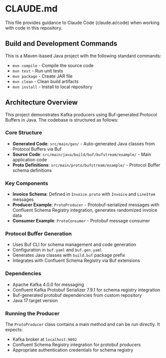 # CLAUDE.md

This file provides guidance to Claude Code (claude.ai/code) when working with code in this repository.

## Build and Development Commands

This is a Maven-based Java project with the following standard commands:

- `mvn compile` - Compile the source code
- `mvn test` - Run unit tests
- `mvn package` - Create JAR file
- `mvn clean` - Clean build artifacts
- `mvn install` - Install to local repository

## Architecture Overview

This project demonstrates Kafka producers using Buf-generated Protocol Buffers in Java. The codebase is structured as follows:

### Core Structure
- **Generated Code**: `src/main/gen/` - Auto-generated Java classes from Protocol Buffers via Buf
- **Source Code**: `src/main/java/build/buf/bufstream/example/` - Main application code
- **Proto Definitions**: `src/main/proto/bufstream/example/` - Protocol Buffer schema definitions

### Key Components
- **Invoice Schema**: Defined in `Invoice.proto` with `Invoice` and `LineItem` messages
- **Producer Example**: `ProtoProducer` - Protobuf-serialized messages with Confluent Schema Registry integration, generates randomized invoice data
- **Consumer Example**: `ProtoConsumer` - Protobuf message consumer

### Protocol Buffer Generation
- Uses Buf CLI for schema management and code generation
- Configuration in `buf.yaml` and `buf.gen.yaml`
- Generates Java classes with `build.buf` package prefix
- Integrates with Confluent Schema Registry via Buf extensions

### Dependencies
- Apache Kafka 4.0.0 for messaging
- Confluent Kafka Protobuf Serializer 7.9.1 for schema registry integration
- Buf-generated protobuf dependencies from custom repository
- Java 17 target version

### Running the Producer
The `ProtoProducer` class contains a main method and can be run directly. It expects:
- Kafka broker at `localhost:9092`
- Confluent Schema Registry integration for protobuf producers
- Appropriate authentication credentials for schema registry